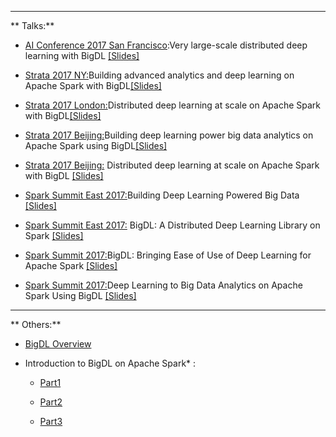 
---

** Talks:**

* [AI Conference 2017 San Francisco](https://conferences.oreilly.com/artificial-intelligence/ai-ca/public/schedule/detail/63197):Very large-scale distributed deep learning with BigDL [[Slides]](https://github.com/bigdl-project/bigdl-project.github.io/blob/master/presentations/AI_Conf_BigDL_Jason_Ding.pdf)

* [ Strata 2017 NY:](https://conferences.oreilly.com/strata/strata-ny/public/schedule/detail/61977)Building advanced analytics and deep learning on Apache Spark with BigDL[[Slides]](https://github.com/bigdl-project/bigdl-project.github.io/blob/master/presentations/Advanced%20Data%20Analytics%20and%20Deep%20Learning%20on%20Apache%20Spark%20with%20BigDL.pdf)

* [ Strata 2017 London:](https://conferences.oreilly.com/strata/strata-eu-2017/public/schedule/detail/58035)Distributed deep learning at scale on Apache Spark with BigDL[[Slides]](https://github.com/bigdl-project/bigdl-project.github.io/blob/master/presentations/Distributed%20Deep%20Learning%20at%20Scale%20on%20Apache%20Spark%20with%20BigDL_Strata.pdf)

* [Strata 2017 Beijing:](https://strata.oreilly.com.cn/strata-cn/public/schedule/detail/63040)Building deep learning power big data analytics on Apache Spark using BigDL[[Slides]](https://github.com/bigdl-project/bigdl-project.github.io/blob/master/presentations/session_Building%20deep%20learning%20power%20big%20data%20analytics%20on%20Apache%20Spark%20using%20BigDL%E2%80%94sponsored%20by%20Intel.pdf)

* [Strata 2017 Beijing:](https://strata.oreilly.com.cn/strata-cn/public/schedule/detail/59590) Distributed deep learning at scale on Apache Spark with BigDL [[Slides]](https://github.com/bigdl-project/bigdl-project.github.io/blob/master/presentations/session_Distributed%20Deep%20Learning%20at%20Scale%20on%20Apache%20Spark%20with%20BigDL_Strata.pdf)


* [Spark Summit East 2017:](https://spark-summit.org/east-2017/events/building-deep-learning-powered-big-data/)Building Deep Learning Powered Big Data [[Slides]](https://www.slideshare.net/SparkSummit/building-deep-learning-powered-big-data-spark-summit-east-talk-by-jiao-wang-and-yiheng-wang)

* [Spark Summit East 2017:](https://spark-summit.org/east-2017/events/bigdl-a-distributed-deep-learning-library-on-spark/) BigDL: A Distributed Deep Learning Library on Spark [[Slides]](https://www.slideshare.net/SparkSummit/bigdl-a-distributed-deep-learning-library-on-spark-spark-summit-east-talk-by-yiheng-wang)

* [Spark Summit 2017:](https://spark-summit.org/2017/events/bigdl-bringing-ease-of-use-of-deep-learning-for-apache-spark/)BigDL: Bringing Ease of Use of Deep Learning for Apache Spark
[[Slides]](https://www.slideshare.net/databricks/bigdl-bringing-ease-of-use-of-deep-learning-for-apache-spark-with-jason-dai-and-radhika-rangarajan)

* [Spark Summit 2017:](https://spark-summit.org/2017/events/deep-learning-to-big-data-analytics-on-apache-spark-using-bigdl/)Deep Learning to Big Data Analytics on Apache Spark Using BigDL [[Slides]](https://www.slideshare.net/databricks/deep-learning-to-big-data-analytics-on-apache-spark-using-bigdl-with-xianyan-jia-and-yuhao-yang)

---

** Others:** 

* [BigDL Overview](https://software.intel.com/en-us/videos/bigdl-overview) 

* Introduction to BigDL on Apache Spark* :

    * [Part1](https://software.intel.com/en-us/videos/introduction-to-bigdl-on-apache-spark-part1) 

    * [Part2 ](https://software.intel.com/en-us/videos/introduction-to-bigdl-on-apache-spark-part2)

    * [Part3 ](https://software.intel.com/en-us/videos/introduction-to-bigdl-on-apache-spark-part3)
